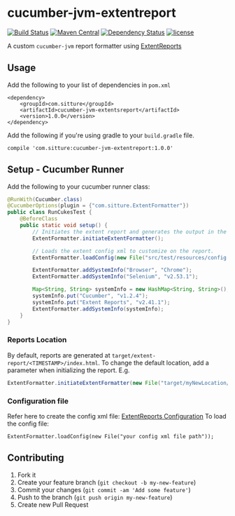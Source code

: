 # cucumber-jvm-extentreport 
[![Build Status](https://travis-ci.org/sitture/cucumber-jvm-extentreport.svg?branch=master)](https://travis-ci.org/sitture/cucumber-jvm-extentreport) [![Maven Central](https://img.shields.io/maven-central/v/com.sitture/cucumber-jvm-extentreport.svg?maxAge=300)](http://search.maven.org/#search|ga|1|g:"com.sitture") [![Dependency Status](https://www.versioneye.com/user/projects/57dadac9bf3e4c004340d4be/badge.svg?style=flat-square)](https://www.versioneye.com/user/projects/57dadac9bf3e4c004340d4be) [![license](https://img.shields.io/github/license/mashape/apistatus.svg?maxAge=2592000?style=flat-square)](https://raw.githubusercontent.com/sitture/cucumber-jvm-extentreport/master/LICENSE)

A custom `cucumber-jvm` report formatter using [ExtentReports](http://extentreports.relevantcodes.com)

## Usage
Add the following to your list of dependencies in `pom.xml`

```
<dependency>
    <groupId>com.sitture</groupId>
    <artifactId>cucumber-jvm-extentsreport</artifactId>
    <version>1.0.0</version>
</dependency>
```

Add the following if you're using gradle to your `build.gradle` file.

```
compile 'com.sitture:cucumber-jvm-extentreport:1.0.0'
```

## Setup - Cucumber  Runner
Add the following to your cucumber runner class:

```java
@RunWith(Cucumber.class)
@CucumberOptions(plugin = {"com.sitture.ExtentFormatter"})
public class RunCukesTest {
    @BeforeClass
    public static void setup() {
        // Initiates the extent report and generates the output in the target/extent-report/<TIMESTAMP>/index.html file by default.
        ExtentFormatter.initiateExtentFormatter();

        // Loads the extent config xml to customize on the report.
        ExtentFormatter.loadConfig(new File("src/test/resources/config.xml"));

        ExtentFormatter.addSystemInfo("Browser", "Chrome");
		ExtentFormatter.addSystemInfo("Selenium", "v2.53.1");

		Map<String, String> systemInfo = new HashMap<String, String>();
		systemInfo.put("Cucumber", "v1.2.4");
		systemInfo.put("Extent Reports", "v2.41.1");
		ExtentFormatter.addSystemInfo(systemInfo);
    }
}
```
### Reports Location

By default, reports are generated at `target/extent-report/<TIMESTAMP>/index.html`. To change the default location, add a parameter when initializing the report. E.g.

```java
ExtentFormatter.initiateExtentFormatter(new File("target/myNewLocation/index.html"));
```

### Configuration file

Refer here to create the config xml file: [ExtentReports Configuration](http://extentreports.relevantcodes.com/java/#configuration)
To load the config file:

```
ExtentFormatter.loadConfig(new File("your config xml file path"));
```

## Contributing

1. Fork it
2. Create your feature branch (`git checkout -b my-new-feature`)
3. Commit your changes (`git commit -am 'Add some feature'`)
4. Push to the branch (`git push origin my-new-feature`)
5. Create new Pull Request
